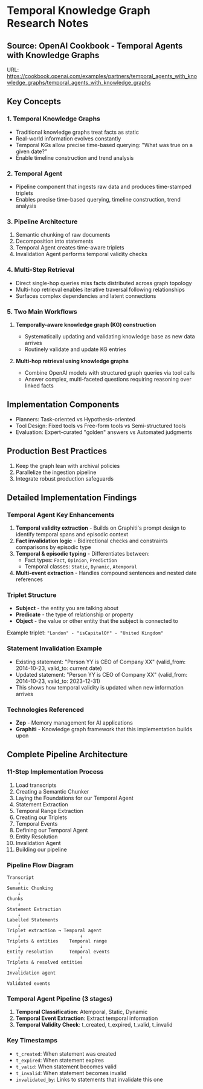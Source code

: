 # Temporal Knowledge Graph Research Notes

## Source: OpenAI Cookbook - Temporal Agents with Knowledge Graphs
URL: https://cookbook.openai.com/examples/partners/temporal_agents_with_knowledge_graphs/temporal_agents_with_knowledge_graphs

## Key Concepts

### 1. Temporal Knowledge Graphs
- Traditional knowledge graphs treat facts as static
- Real-world information evolves constantly
- Temporal KGs allow precise time-based querying: "What was true on a given date?"
- Enable timeline construction and trend analysis

### 2. Temporal Agent
- Pipeline component that ingests raw data and produces time-stamped triplets
- Enables precise time-based querying, timeline construction, trend analysis

### 3. Pipeline Architecture
1. Semantic chunking of raw documents
2. Decomposition into statements
3. Temporal Agent creates time-aware triplets
4. Invalidation Agent performs temporal validity checks

### 4. Multi-Step Retrieval
- Direct single-hop queries miss facts distributed across graph topology
- Multi-hop retrieval enables iterative traversal following relationships
- Surfaces complex dependencies and latent connections

### 5. Two Main Workflows
1. **Temporally-aware knowledge graph (KG) construction**
   - Systematically updating and validating knowledge base as new data arrives
   - Routinely validate and update KG entries

2. **Multi-hop retrieval using knowledge graphs**
   - Combine OpenAI models with structured graph queries via tool calls
   - Answer complex, multi-faceted questions requiring reasoning over linked facts

## Implementation Components
- Planners: Task-oriented vs Hypothesis-oriented
- Tool Design: Fixed tools vs Free-form tools vs Semi-structured tools
- Evaluation: Expert-curated "golden" answers vs Automated judgments

## Production Best Practices
1. Keep the graph lean with archival policies
2. Parallelize the ingestion pipeline
3. Integrate robust production safeguards



## Detailed Implementation Findings

### Temporal Agent Key Enhancements
1. **Temporal validity extraction** - Builds on Graphiti's prompt design to identify temporal spans and episodic context
2. **Fact invalidation logic** - Bidirectional checks and constraints comparisons by episodic type
3. **Temporal & episodic typing** - Differentiates between:
   - Fact types: `Fact`, `Opinion`, `Prediction`
   - Temporal classes: `Static`, `Dynamic`, `Atemporal`
4. **Multi-event extraction** - Handles compound sentences and nested date references

### Triplet Structure
- **Subject** - the entity you are talking about
- **Predicate** - the type of relationship or property  
- **Object** - the value or other entity that the subject is connected to

Example triplet: `"London" - "isCapitalOf" - "United Kingdom"`

### Statement Invalidation Example
- Existing statement: "Person YY is CEO of Company XX" (valid_from: 2014-10-23, valid_to: current date)
- Updated statement: "Person YY is CEO of Company XX" (valid_from: 2014-10-23, valid_to: 2023-12-31)
- This shows how temporal validity is updated when new information arrives

### Technologies Referenced
- **Zep** - Memory management for AI applications
- **Graphiti** - Knowledge graph framework that this implementation builds upon


## Complete Pipeline Architecture

### 11-Step Implementation Process
1. Load transcripts
2. Creating a Semantic Chunker
3. Laying the Foundations for our Temporal Agent
4. Statement Extraction
5. Temporal Range Extraction
6. Creating our Triplets
7. Temporal Events
8. Defining our Temporal Agent
9. Entity Resolution
10. Invalidation Agent
11. Building our pipeline

### Pipeline Flow Diagram
```
Transcript 
    ↓
Semantic Chunking
    ↓
Chunks
    ↓
Statement Extraction
    ↓
Labelled Statements
    ↓
Triplet extraction → Temporal agent
    ↓                      ↓
Triplets & entities    Temporal range
    ↓                      ↓
Entity resolution      Temporal events
    ↓                      ↓
Triplets & resolved entities
    ↓
Invalidation agent
    ↓
Validated events
```

### Temporal Agent Pipeline (3 stages)
1. **Temporal Classification**: Atemporal, Static, Dynamic
2. **Temporal Event Extraction**: Extract temporal information
3. **Temporal Validity Check**: t_created, t_expired, t_valid, t_invalid

### Key Timestamps
- `t_created`: When statement was created
- `t_expired`: When statement expires
- `t_valid`: When statement becomes valid
- `t_invalid`: When statement becomes invalid
- `invalidated_by`: Links to statements that invalidate this one

